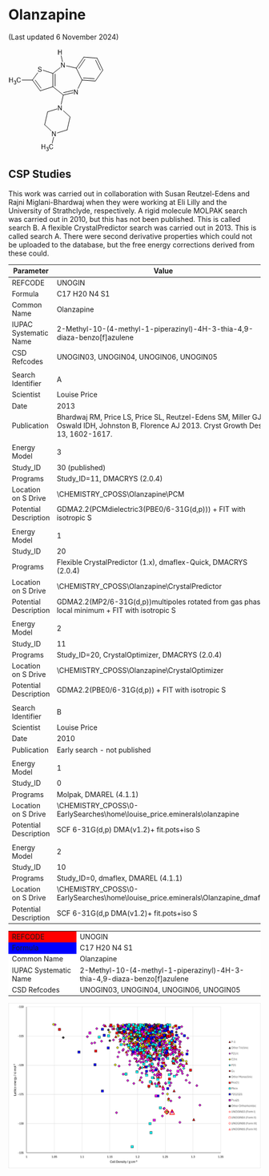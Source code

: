 # Olanzapine
(Last updated 6 November 2024)

![Molecular digram of olanzapine](/0.MolecularDiagrams/Olanzapine.png)

## CSP Studies
This work was carried out in collaboration with Susan Reutzel-Edens and Rajni Miglani-Bhardwaj when they were working at Eli Lilly and the University of Strathclyde, respectively.  A rigid molecule MOLPAK search was carried out in 2010, but this has not been published.  This is called search B.  A flexible CrystalPredictor search was carried out in 2013.  This is called search A.
There were second derivative properties which could not be uploaded to the database, but the free energy corrections derived from these could.

| Parameter | Value |
| --- | --- |
| REFCODE | UNOGIN |
| Formula | C17 H20 N4 S1 |
| Common Name | Olanzapine |
| IUPAC Systematic Name | 2-Methyl-10-(4-methyl-1-piperazinyl)-4H-3-thia-4,9-diaza-benzo[f]azulene |
| CSD Refcodes | UNOGIN03, UNOGIN04, UNOGIN06, UNOGIN05 |
| | |
| Search Identifier | A |
| Scientist | Louise Price |
| Date | 2013 |
| Publication | Bhardwaj RM, Price LS, Price SL, Reutzel-Edens SM, Miller GJ, Oswald IDH, Johnston B, Florence AJ 2013. Cryst Growth Des 13, 1602-1617. |
| | |
| Energy Model | 3 |
| Study_ID | 30 (published) |
| Programs | Study_ID=11, DMACRYS (2.0.4) |
| Location on S Drive | \CHEMISTRY_CPOSS\Olanzapine\PCM |
| Potential Description | GDMA2.2(PCMdielectric3(PBE0/6-31G(d,p))) + FIT with isotropic S |
| | |
| Energy Model | 1 |
| Study_ID | 20 |
| Programs | Flexible CrystalPredictor (1.x), dmaflex-Quick, DMACRYS (2.0.4) |
| Location on S Drive | \CHEMISTRY_CPOSS\Olanzapine\CrystalPredictor |
| Potential Description | GDMA2.2(MP2/6-31G(d,p))multipoles rotated from gas phase local minimum + FIT with isotropic S |
| | |
| Energy Model | 2 |
| Study_ID | 11 |
| Programs | Study_ID=20, CrystalOptimizer, DMACRYS (2.0.4) |
| Location on S Drive | \CHEMISTRY_CPOSS\Olanzapine\CrystalOptimizer |
| Potential Description | GDMA2.2(PBE0/6-31G(d,p)) + FIT with isotropic S |
| | |
| Search Identifier | B |
| Scientist | Louise Price |
| Date | 2010 |
| Publication | Early search - not published |
| | |
| Energy Model | 1 |
| Study_ID | 0 |
| Programs | Molpak, DMAREL (4.1.1) |
| Location on S Drive | \CHEMISTRY_CPOSS\0-EarlySearches\home\louise_price.eminerals\olanzapine |
| Potential Description | SCF 6-31G(d,p)  DMA(v1.2)+ fit.pots+iso S |
| | |
| Energy Model | 2 |
| Study_ID | 10 |
| Programs | Study_ID=0, dmaflex, DMAREL (4.1.1) |
| Location on S Drive | \CHEMISTRY_CPOSS\0-EarlySearches\home\louise_price.eminerals\Olanzapine_dmaflex |
| Potential Description | SCF 6-31G(d,p  DMA(v1.2)+ fit.pots+iso S |


<table>
  <tr style="background-color:red"><td>REFCODE</td><td bgcolor="white">UNOGIN</td></tr>
  <tr><td bgcolor="blue">Formula</td><td bgcolor="white">C17 H20 N4 S1</td></tr>
  <tr><td bgcolor="white">Common Name</td><td bgcolor="white">Olanzapine</td></tr>
  <tr><td bgcolor="white">IUPAC Systematic Name</td><td bgcolor="white">2-Methyl-10-(4-methyl-1-piperazinyl)-4H-3-thia-4,9-diaza-benzo[f]azulene</td></tr>
  <tr><td bgcolor="white">CSD Refcodes</td><td bgcolor="white">UNOGIN03, UNOGIN04, UNOGIN06, UNOGIN05</td></tr>
</table>

![Lattice energy landscape of Olanzapine, from Search A with energy model 1](/1.Landscapes/Olanzapine_A1.png)

